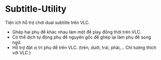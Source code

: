 # Subtitle-Utility
Tiện ích hỗ trợ chơi dual subtitle trên VLC.
- Ghép hai phụ đề khác nhau làm một để play đồng thời trên VLC.
- Có thể dịch tự động phụ đề nguyên gốc để ghép lại làm phụ đề song ngữ.
- Hỗ trợ đặt vị trí phụ đề trên VLC. (trên, dưới, trái, phải,... Chỉ tương thích với VLC )
